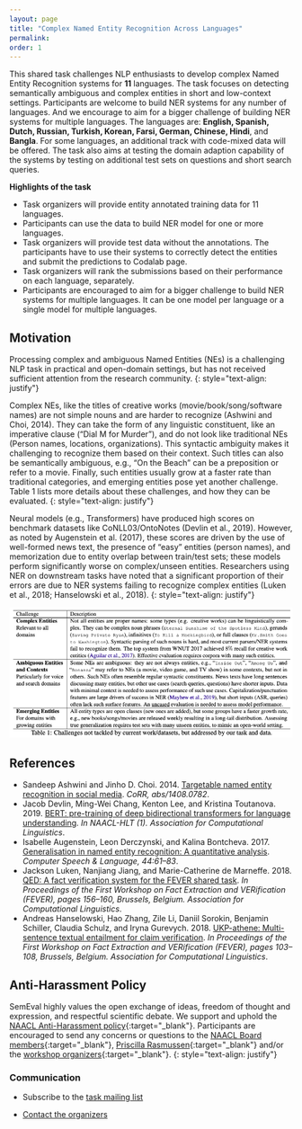 ```yaml
---
layout: page
title: "Complex Named Entity Recognition Across Languages"
permalink: 
order: 1
---
```


This shared task challenges NLP enthusiasts to develop complex Named Entity Recognition systems for **11** languages. The task focuses on detecting semantically ambiguous and complex entities in short and low-context settings. Participants are welcome to build NER systems for any number of languages. And we encourage to aim for a bigger challenge of building NER systems for multiple languages. The languages are: **English, Spanish, Dutch, Russian, Turkish, Korean, Farsi, German, Chinese, Hindi**, and **Bangla**. For some languages, an additional track with code-mixed data will be offered.
The task also aims at testing the domain adaption capability of the systems by testing on additional test sets on questions and short search queries.


**Highlights of the task**
* Task organizers will provide entity annotated training data for 11 languages. 
* Participants can use the data to build NER model for one or more languages.
* Task organizers will provide test data without the annotations. The participants have to use their systems to correctly detect the entities and submit the predictions to Codalab page.
* Task organizers will rank the submissions based on their performance on each language, separately.
* Participants are encouraged to aim for a bigger challenge to build NER systems for multiple languages. It can be one model per language or a single model for multiple languages.


## Motivation

Processing complex and ambiguous Named Entities (NEs) is a challenging NLP task in practical and open-domain settings, but has not received sufficient attention from the research community.
{: style="text-align: justify"}

Complex NEs, like the titles of creative works (movie/book/song/software names) are not simple nouns and are harder to recognize (Ashwini and Choi, 2014). They can take the form of any linguistic constituent, like an imperative clause (“Dial M for Murder”), and do not look like traditional NEs (Person names, locations, organizations). This syntactic ambiguity makes it challenging to recognize them based on their context. Such titles can also be semantically ambiguous, e.g., “On the Beach” can be a preposition or refer to a movie. Finally, such entities usually grow at a faster rate than traditional categories, and emerging entities pose yet another challenge. Table 1 lists more details about these challenges, and how they can be evaluated.
{: style="text-align: justify"}

Neural models (e.g., Transformers) have produced high scores on benchmark datasets like CoNLL03/OntoNotes (Devlin et al., 2019). However, as noted by Augenstein et al. (2017), these scores are driven by the use of well-formed news text, the presence of “easy” entities (person names), and memorization due to entity overlap between train/test sets; these models perform significantly worse on complex/unseen entities. Researchers using NER on downstream tasks have noted that a significant proportion of their errors are due to NER systems failing to recognize complex entities (Luken et al., 2018; Hanselowski et al., 2018).
{: style="text-align: justify"}

![Examples of Complex Entities](images/table_1.png)



## References
* Sandeep Ashwini and Jinho D. Choi. 2014. [Targetable named entity recognition in social media](https://arxiv.org/pdf/1408.0782.pdf). _CoRR, abs/1408.0782_.
* Jacob Devlin, Ming-Wei Chang, Kenton Lee, and Kristina Toutanova. 2019. [BERT: pre-training of deep bidirectional transformers for language understanding](https://aclanthology.org/N19-1423.pdf). _In NAACL-HLT (1). Association for Computational Linguistics_.
* Isabelle Augenstein, Leon Derczynski, and Kalina Bontcheva. 2017. [Generalisation in named entity recognition: A quantitative analysis](https://arxiv.org/pdf/1701.02877.pdf). _Computer Speech & Language, 44:61–83_.
* Jackson Luken, Nanjiang Jiang, and Marie-Catherine de Marneffe. 2018. [QED: A fact verification system for the FEVER shared task](https://aclanthology.org/W18-5526.pdf). _In Proceedings of the First Workshop on Fact Extraction and VERification (FEVER), pages 156–160, Brussels, Belgium. Association for Computational Linguistics_.
* Andreas Hanselowski, Hao Zhang, Zile Li, Daniil Sorokin, Benjamin Schiller, Claudia Schulz, and Iryna Gurevych. 2018. [UKP-athene: Multi-sentence textual entailment for claim verification](https://aclanthology.org/W18-5516.pdf). _In Proceedings of the First Workshop on Fact Extraction and VERification (FEVER), pages 103–108, Brussels, Belgium. Association for Computational Linguistics_.



## Anti-Harassment Policy
SemEval highly values the open exchange of ideas, freedom of thought and expression, and respectful scientific debate. We support and uphold the [NAACL Anti-Harassment policy](http://naacl.org/policies/anti-harassment.html){:target="_blank"}. Participants are encouraged to send any concerns or questions to the [NAACL Board members](http://naacl.org/officers/){:target="_blank"}, [Priscilla Rasmussen](mailto://acl@aclweb.org){:target="_blank"} and/or the [workshop organizers](https://semeval.github.io/SemEval2022/){:target="_blank"}.
{: style="text-align: justify"}


### Communication
* Subscribe to the [task mailing list](mailto:multiconer-semeval@googlegroups.com)

* [Contact the organizers](mailto:multiconer-semeval-organizers@googlegroups.com)

